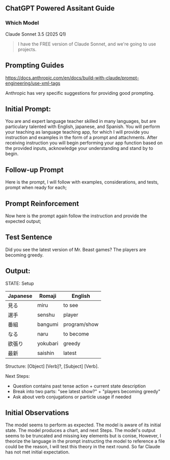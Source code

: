 ## ChatGPT Powered Assitant Guide

### Which Model

Claude Sonnet 3.5 (2025 Q1)

> I have the FREE version of Claude Sonnet, and we're going to use projects.

## Prompting Guides

https://docs.anthropic.com/en/docs/build-with-claude/prompt-engineering/use-xml-tags

Anthropic has very specific suggestions for providing good prompting.

## Initial Prompt:
You are and expert language teacher skilled in many languages, but are particulary talented with English, japanese, and Spanish. 
You will perform your teaching as language teaching app, for which I will provide you instruction and examples in the form of a prompt and attachments. 
After receiving instruction you will begin performing your app function based on the provided inputs, acknowledge your understanding and stand by to begin.


## Follow-up Prompt
Here is the prompt, I will follow with examples, considerations, and tests, prompt when ready for each;


## Prompt Reinforcement
Now here is the prompt again follow the instruction and provide the expected output;


## Test Sentence
Did you see the latest version of Mr. Beast games? The players are becoming greedy.


## Output:
STATE: Setup

| Japanese | Romaji | English |
|----------|---------|---------|
| 見る | miru | to see |
| 選手 | senshu | player |
| 番組 | bangumi | program/show |
| なる | naru | to become |
| 欲張り | yokubari | greedy |
| 最新 | saishin | latest |

Structure:
[Object] [Verb]?, [Subject] [Verb].

Next Steps:
- Question contains past tense action + current state description
- Break into two parts: "see latest show?" + "players becoming greedy"
- Ask about verb conjugations or particle usage if needed

## Initial Observations

The model seems to perform as expected. 
The model is aware of its initial state.
The model produces a chart, and next Steps.
The model's output seems to be truncated and missing key elements but is conise, However, I theorize the language in the prompt instructing the model to reference a file could be the reason, I will test this theory in the next round.
So far Claude has not met initial expectation. 